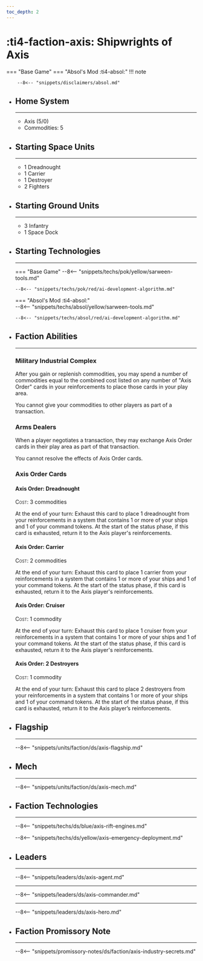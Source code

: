 ```yaml
---
toc_depth: 2
---
```


# :ti4-faction-axis: Shipwrights of Axis
=== "Base Game"
=== "Absol's Mod :ti4-absol:" 
    !!! note

        --8<-- "snippets/disclaimers/absol.md"

<div class="grid cards" markdown>

-   ## __Home System__

    ---

    * Axis (5/0)
    * Commodities: 5

</div>

<div class="grid cards" markdown>

-   ## __Starting Space Units__

    ---

    * 1 Dreadnought
    * 1 Carrier
    * 1 Destroyer
    * 2 Fighters

-   ## __Starting Ground Units__

    ---

    * 3 Infantry
    * 1 Space Dock

-   ## __Starting Technologies__

    ---
    === "Base Game"
        --8<-- "snippets/techs/pok/yellow/sarween-tools.md"

        --8<-- "snippets/techs/pok/red/ai-development-algorithm.md"

    === "Absol's Mod :ti4-absol:"  
        --8<-- "snippets/techs/absol/yellow/sarween-tools.md"

        --8<-- "snippets/techs/absol/red/ai-development-algorithm.md"

-   ## __Faction Abilities__

    ---
    ### **Military Industrial Complex**
    
    After you gain or replenish commodities, you may spend a number of commodities equal to the combined cost listed on any number of "Axis Order" cards in your reinforcements to place those cards in your play area. 
    
    You cannot give your commodities to other players as part of a transaction.

    ### **Arms Dealers**
    
    When a player negotiates a transaction, they may exchange Axis Order cards in their play area as part of that transaction. 
    
    You cannot resolve the effects of Axis Order cards.

    ### **Axis Order Cards**
    
    #### **Axis Order: Dreadnought**

    <span style="font-variant:small-caps;">Cost</span>: 3 commodities

    At the end of your turn: Exhaust this card to place 1 dreadnought from your reinforcements in a system that contains 1 or more of your ships and 1 of your command tokens. 
    At the start of the status phase, if this card is exhausted, return it to the Axis player's reinforcements.

    #### **Axis Order: Carrier**

    <span style="font-variant:small-caps;">Cost</span>: 2 commodities

    At the end of your turn: Exhaust this card to place 1 carrier from your reinforcements in a system that contains 1 or more of your ships and 1 of your command tokens. 
    At the start of the status phase, if this card is exhausted, return it to the Axis player's reinforcements.

    #### **Axis Order: Cruiser**

    <span style="font-variant:small-caps;">Cost</span>: 1 commodity

    At the end of your turn: Exhaust this card to place 1 cruiser from your reinforcements in a system that contains 1 or more of your ships and 1 of your command tokens. 
    At the start of the status phase, if this card is exhausted, return it to the Axis player's reinforcements.

    #### **Axis Order: 2 Destroyers**

    <span style="font-variant:small-caps;">Cost</span>: 1 commodity

    At the end of your turn: Exhaust this card to place 2 destroyers from your reinforcements in a system that contains 1 or more of your ships and 1 of your command tokens. 
    At the start of the status phase, if this card is exhausted, return it to the Axis player’s reinforcements.

-   ## __Flagship__

    ---
    --8<-- "snippets/units/faction/ds/axis-flagship.md"

-   ## __Mech__

    ---
    --8<-- "snippets/units/faction/ds/axis-mech.md"


</div>

<div class="grid cards" markdown>

-   ## __Faction Technologies__

    ---

    --8<-- "snippets/techs/ds/blue/axis-rift-engines.md"

    --8<-- "snippets/techs/ds/yellow/axis-emergency-deployment.md"


-   ## __Leaders__

    ---
    
    --8<-- "snippets/leaders/ds/axis-agent.md"

    ---

    --8<-- "snippets/leaders/ds/axis-commander.md"

    ---

    --8<-- "snippets/leaders/ds/axis-hero.md"

-   ## __Faction Promissory Note__

    ---
    --8<-- "snippets/promissory-notes/ds/faction/axis-industry-secrets.md"

</div>